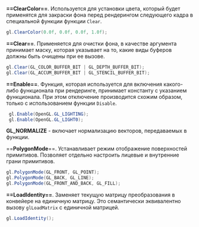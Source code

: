 **==ClearColor==**. Используется для установки цвета, который будет применятся для закраски фона перед рендерингом следующего кадра в специальной функции функции `Clear`.

```c#
gl.ClearColor(0.0f, 0.0f, 0.0f, 1.0f);
```

**==Clear==**. Применяется для очистки фона, в качестве аргумента принимает маску, которая указывает на то, какие виды буферов должны быть очищены при ее вызове.

```c#
gl.Clear(GL_COLOR_BUFFER_BIT | GL_DEPTH_BUFFER_BIT);
gl.Clear(GL_ACCUM_BUFFER_BIT | GL_STENCIL_BUFFER_BIT);
```

**==Enable==**. Функция, которая используется для включения какого-либо функционала при рендеринге, принимает константу с указанием функционала. При этом отключение  производится схожим образом, только с использованием функции `Disable`.

```c#
 gl.Enable(OpenGL.GL_LIGHTING);   
 gl.Enable(OpenGL.GL_LIGHT0);
```

**GL_NORMALIZE** - включает нормализацию векторов, передаваемых в функции. 

==**PolygonMode**==. Устанавливает режим отображение поверхностей примитивов. Позволяет отдельно настроить лицевые и внутренние грани примитивов.

```c#
gl.PolygonMode(GL_FRONT, GL_POINT);
gl.PolygonMode(GL_BACK, GL_LINE);
gl.PolygonMode(GL_FRONT_AND_BACK, GL_FILL);
```

**==LoadIdentity==**. Заменяет текущую матрицу преобразования в конвейере на единичную матрицу. Это семантически эквивалентно вызову `glLoadMatrix` с единичной матрицей.

```c#
gl.LoadIdentity();
```